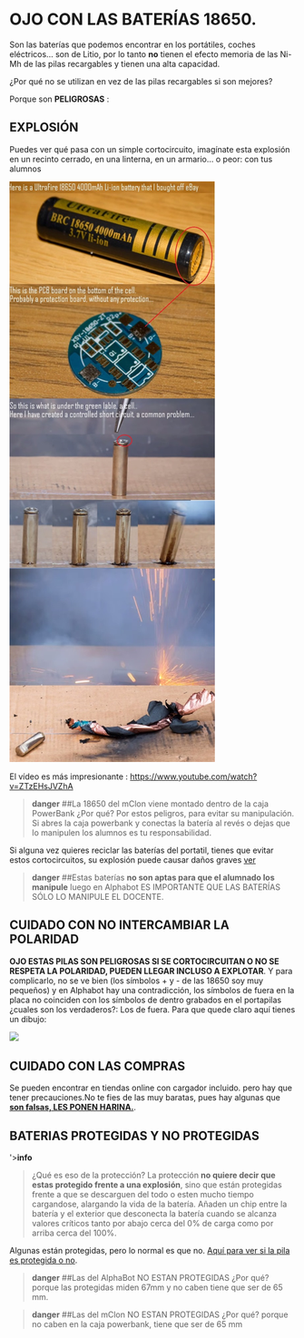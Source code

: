 # OJO CON LAS BATERÍAS 18650.

Son las baterías que podemos encontrar en los portátiles, coches eléctricos... son de Litio, por lo tanto **no** tienen el efecto memoria de las Ni-Mh de las pilas recargables y tienen una alta capacidad.

¿Por qué no se utilizan en vez de las pilas recargables si son mejores?

Porque son **PELIGROSAS** :

## EXPLOSIÓN

Puedes ver qué pasa con un simple cortocircuito, imagínate esta explosión en un recinto cerrado, en una linterna, en un armario... o peor: con tus alumnos

![](/assets/18650-explosion.jpg)

El vídeo es más impresionante : https://www.youtube.com/watch?v=ZTzEHsJVZhA

>**danger**
>##La 18650 del mClon viene montado dentro de la caja PowerBank
> ¿Por qué? Por estos peligros, para evitar su manipulación. Si abres la caja powerbank y conectas la batería al revés o dejas que lo manipulen los alumnos es tu responsabilidad.

Si alguna vez quieres reciclar las baterías del portatil, tienes que evitar estos cortocircuitos, su explosión puede causar daños graves [ver](https://bricolabs.cc/wiki/guias/reciclando_baterias_de_portatil_recuperando_baterias_18650)

>**danger**
>##Estas baterías **no son aptas para que el alumnado los manipule** luego en Alphabot ES IMPORTANTE QUE LAS BATERÍAS SÓLO LO MANIPULE EL DOCENTE.

## CUIDADO CON NO INTERCAMBIAR LA POLARIDAD

**OJO ESTAS PILAS SON PELIGROSAS SI SE CORTOCIRCUITAN O NO SE RESPETA LA POLARIDAD, PUEDEN LLEGAR INCLUSO A EXPLOTAR**. Y para complicarlo, no se ve bien (los símbolos + y - de las 18650 soy muy pequeños) y en Alphabot hay una contradicción, los símbolos de fuera en la placa no coinciden con los símbolos de dentro grabados en el portapilas ¿cuales son los verdaderos?: Los de fuera. Para que quede claro aquí tienes un dibujo:

<img src="https://docs.google.com/drawings/d/e/2PACX-1vRohvDwF0pU1U4lUsz1XwIMpKI-w5jyAZIqXnVtFmzO-Cce0hJ2K-ZBXyyHd9aowTVnxidDww4IgeQv/pub?w=996&amp;h=849">

## CUIDADO CON LAS COMPRAS
Se pueden encontrar en tiendas online con cargador incluido. pero hay que tener precauciones.No te fies de las muy baratas, pues hay algunas que **[son falsas, LES PONEN HARINA.](http://bateriasdelitio.net/?p=130)**.

## BATERIAS PROTEGIDAS Y NO PROTEGIDAS

'>**info**
> ¿Qué es eso de la protección? La protección **no quiere decir que estas protegido frente a una explosión**, sino que están protegidas frente a que se descarguen del todo o esten mucho tiempo cargandose, alargando la vida de la batería. Añaden un chip entre la batería y el exterior que desconecta la batería cuando se alcanza valores críticos tanto por abajo cerca del 0% de carga como por arriba cerca del 100%.

Algunas están protegidas, pero lo normal es que no. [Aquí para ver si la pila es protegida o no](https://www.bateriasdelitio.net/?p=54).

>**danger**
>##Las del AlphaBot NO ESTAN PROTEGIDAS
> ¿Por qué? porque las protegidas miden 67mm y no caben tiene que ser de 65 mm.

>**danger**
>##Las del mClon NO ESTAN PROTEGIDAS
> ¿Por qué? porque no caben en la caja powerbank, tiene que ser de 65 mm
